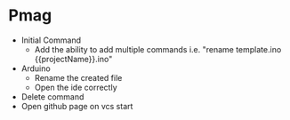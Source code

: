 # Pmag
- Initial Command
  - Add the ability to add multiple commands i.e. "rename template.ino {{projectName}}.ino"
- Arduino
  - Rename the created file
  - Open the ide correctly
- Delete command
- Open github page on vcs start